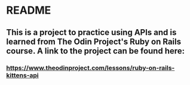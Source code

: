 # README

## This is a project to practice using APIs and is learned from The Odin Project's Ruby on Rails course. A link to the project can be found here:

### https://www.theodinproject.com/lessons/ruby-on-rails-kittens-api